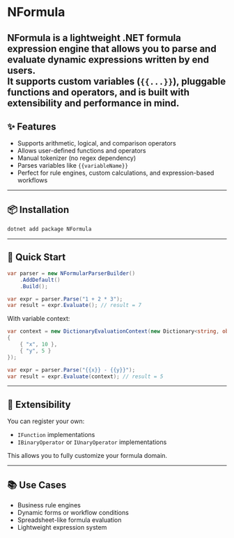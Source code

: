 # NFormula

**NFormula** is a lightweight .NET formula expression engine that allows you to parse and evaluate dynamic expressions written by end users.  
It supports custom variables (`{{...}}`), pluggable functions and operators, and is built with extensibility and performance in mind.
---


## ✨ Features

- Supports arithmetic, logical, and comparison operators
- Allows user-defined functions and operators
- Manual tokenizer (no regex dependency)
- Parses variables like `{{variableName}}`
- Perfect for rule engines, custom calculations, and expression-based workflows

---

## 📦 Installation

```bash
dotnet add package NFormula
```

---

## 🚀 Quick Start

```csharp
var parser = new NFormularParserBuilder()
    .AddDefault()
    .Build();

var expr = parser.Parse("1 + 2 * 3");
var result = expr.Evaluate(); // result = 7
```

With variable context:

```csharp
var context = new DictionaryEvaluationContext(new Dictionary<string, object>
{
    { "x", 10 },
    { "y", 5 }
});

var expr = parser.Parse("{{x}} - {{y}}");
var result = expr.Evaluate(context); // result = 5
```

---

## 🧩 Extensibility

You can register your own:

- `IFunction` implementations
- `IBinaryOperator` or `IUnaryOperator` implementations

This allows you to fully customize your formula domain.

---

## 📚 Use Cases

- Business rule engines
- Dynamic forms or workflow conditions
- Spreadsheet-like formula evaluation
- Lightweight expression system
